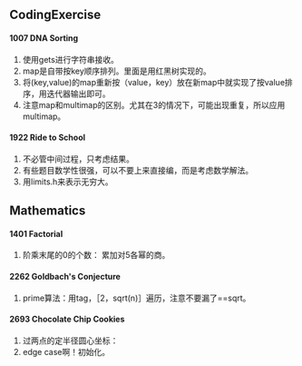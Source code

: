 ## CodingExercise
#### 1007 DNA Sorting
1. 使用gets进行字符串接收。
2. map是自带按key顺序排列。里面是用红黑树实现的。
3. 将(key,value)的map重新按（value，key）放在新map中就实现了按value排序，用迭代器输出即可。
4. 注意map和multimap的区别。尤其在3的情况下，可能出现重复，所以应用multimap。

#### 1922 Ride to School
1. 不必管中间过程，只考虑结果。
2. 有些题目数学性很强，可以不要上来直接编，而是考虑数学解法。
3. 用limits.h来表示无穷大。

## Mathematics
#### 1401 Factorial
1. 阶乘末尾的0的个数： 累加对5各幂的商。

#### 2262 Goldbach's Conjecture
1. prime算法：用tag，［2，sqrt(n)］遍历，注意不要漏了==sqrt。

#### 2693 Chocolate Chip Cookies
1. 过两点的定半径圆心坐标：
2. edge case啊！初始化。
